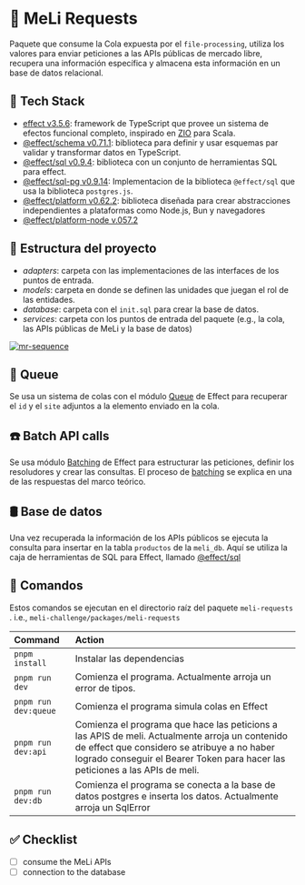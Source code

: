 🏣 MeLi Requests
================

Paquete que consume la Cola expuesta por el `file-processing`, utiliza los valores para enviar peticiones a las APIs públicas de mercado libre, recupera una información específica y almacena esta información en un base de datos relacional.

🧰 Tech Stack
-------------

- [effect v3.5.6](https://www.npmjs.com/package/effect):  framework de TypeScript que provee un sistema de efectos funcional completo, inspirado en [ZIO](https://zio.dev/) para Scala.
- [@effect/schema v0.71.1](https://www.npmjs.com/package/@effect/schema): biblioteca para definir y usar esquemas par validar y transformar datos en TypeScript.
- [@effect/sql v0.9.4](https://www.npmjs.com/package/@effect/sql): biblioteca con un conjunto de herramientas SQL para effect.
- [@effect/sql-pg v0.9.14](https://www.npmjs.com/package/@effect/sql-pg): Implementacion de la biblioteca `@effect/sql` que usa la biblioteca `postgres.js`.
- [@effect/platform v0.62.2](https://www.npmjs.com/package/@effect/platform): biblioteca diseñada para crear abstracciones independientes a plataformas como Node.js, Bun y navegadores
- [@effect/platform-node v.057.2](https://www.npmjs.com/package/@effect/platform-node)

📁 Estructura del proyecto
--------------------------

- *adapters*: carpeta con las implementaciones de las interfaces de los puntos de entrada.
- *models*: carpeta en donde se definen las unidades que juegan el rol de las entidades.
- *database*: carpeta con el `init.sql` para crear la base de datos.
- *services*: carpeta con los puntos de entrada del paquete (e.g., la cola, las APIs públicas de MeLi y la base de datos)

[![mr-sequence](https://tinyurl.com/2ace2x5p)](https://tinyurl.com/2ace2x5p)<!--![mr-sequence](../../static/diagrams/02-mr-sequence.puml)-->

💊 Queue
---------

Se usa un sistema de colas con el módulo [Queue](https://effect.website/docs/guides/concurrency/queue) de Effect para recuperar el `id` y el `site` adjuntos a la elemento enviado en la cola.

☎️ Batch API calls
-----------------

Se usa módulo [Batching](https://effect.website/docs/guides/batching-caching#batching) de Effect para estructurar las peticiones, definir los resoludores y crear las consultas. El proceso de [batching](../../docs/theory.md) se explica en una de las respuestas del marco teórico.

🛢️ Base de datos
----------------

Una vez recuperada la información de los APIs públicos se ejecuta la consulta para insertar en la tabla `productos` de la `meli_db`. Aquí se utiliza la caja de herramientas de SQL para Effect, llamado [@effect/sql](https://github.com/Effect-TS/effect/tree/main/packages/sql)

🧞 Comandos
-----------

Estos comandos se ejecutan en el directorio raíz del paquete `meli-requests` . i.e., `meli-challenge/packages/meli-requests`

| Command                    | Action                                           |
| :------------------------- | :----------------------------------------------- |
| `pnpm install`             | Instalar las dependencias                        |
| `pnpm run dev`             | Comienza el programa. Actualmente arroja un error de tipos.                   |
| `pnpm run dev:queue`       | Comienza el programa simula colas en Effect      |
| `pnpm run dev:api`         | Comienza el programa que hace las peticions a las APIS de meli. Actualmente arroja un contenido de effect que considero se atribuye a no haber logrado conseguir el Bearer Token para hacer las peticiones a las APIs de meli.  |
| `pnpm run dev:db`          | Comienza el programa se conecta a la base de datos postgres e inserta los datos. Actualmente arroja un SqlError  |

✅ Checklist
------------

- [ ] consume the MeLi APIs
- [ ] connection to the database